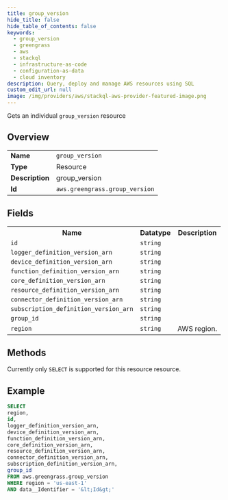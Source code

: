 ```yaml
---
title: group_version
hide_title: false
hide_table_of_contents: false
keywords:
  - group_version
  - greengrass
  - aws
  - stackql
  - infrastructure-as-code
  - configuration-as-data
  - cloud inventory
description: Query, deploy and manage AWS resources using SQL
custom_edit_url: null
image: /img/providers/aws/stackql-aws-provider-featured-image.png
---
```

Gets an individual <code>group_version</code> resource

## Overview
<table><tbody>
<tr><td><b>Name</b></td><td><code>group_version</code></td></tr>
<tr><td><b>Type</b></td><td>Resource</td></tr>
<tr><td><b>Description</b></td><td>group_version</td></tr>
<tr><td><b>Id</b></td><td><code>aws.greengrass.group_version</code></td></tr>
</tbody></table>

## Fields
<table><tbody>
<tr><th>Name</th><th>Datatype</th><th>Description</th></tr>
<tr><td><code>id</code></td><td><code>string</code></td><td></td></tr>
<tr><td><code>logger_definition_version_arn</code></td><td><code>string</code></td><td></td></tr>
<tr><td><code>device_definition_version_arn</code></td><td><code>string</code></td><td></td></tr>
<tr><td><code>function_definition_version_arn</code></td><td><code>string</code></td><td></td></tr>
<tr><td><code>core_definition_version_arn</code></td><td><code>string</code></td><td></td></tr>
<tr><td><code>resource_definition_version_arn</code></td><td><code>string</code></td><td></td></tr>
<tr><td><code>connector_definition_version_arn</code></td><td><code>string</code></td><td></td></tr>
<tr><td><code>subscription_definition_version_arn</code></td><td><code>string</code></td><td></td></tr>
<tr><td><code>group_id</code></td><td><code>string</code></td><td></td></tr>
<tr><td><code>region</code></td><td><code>string</code></td><td>AWS region.</td></tr>

</tbody></table>

## Methods
Currently only <code>SELECT</code> is supported for this resource resource.





## Example
```sql
SELECT
region,
id,
logger_definition_version_arn,
device_definition_version_arn,
function_definition_version_arn,
core_definition_version_arn,
resource_definition_version_arn,
connector_definition_version_arn,
subscription_definition_version_arn,
group_id
FROM aws.greengrass.group_version
WHERE region = 'us-east-1'
AND data__Identifier = '&lt;Id&gt;'
```
